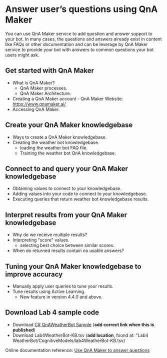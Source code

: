 # Answer user’s questions using QnA Maker
You can use QnA Maker service to add question and answer support to your bot. In many cases, the questions and answers already exist in content like FAQs or other documentation and can be leverage by QnA Maker service to provide your bot with answers to common questions your bot users might ask.

## Get started with QnA Maker
* What is QnA Maker?
  - QnA Maker processes.
  - QnA Maker Architecture.
* Creating a QnA Maker account - QnA Maker Website: https://www.qnamaker.ai/
* Accessing QnA Maker.

## Create your QnA Maker knowledgebase
* Ways to create a QnA Maker knowledgebase.
* Creating the weather bot knowledgebase.
  - loading the weather bot FAQ file.
  - Training the weather bot QnA knowledgebase.

## Connect to and query your QnA Maker knowledgebase
* Obtaining values to connect to your knowledgebase.
* Adding values into your code to connect to your knowledgebase.
* Executing queries that return weather bot knowledgebase results.

## Interpret results from your QnA Maker knowledgebase
* Why do we receive multiple results?
* Interpreting "score" values.
  - selecting best choice between similar scores.
* When do returned results contain no usable answers?

## Tuning your QnA Maker knowledgebase to improve accuracy
* Manually apply user queries to tune your results.
* Tune results using Active Learning.
  - New feature in version 4.4.0 and above.
  
## Download Lab 4 sample code
* Download [C# QnAWeatherBot Sample](https://github.com/Kaiqb/experiment/tree/master/training/Code/Lab4%20QnAWeatherBot) (**add correct link when this is published**)
* Download Lab4WeatherBot-KB.tsv (**add location**, found at: "Lab4 WeatherBot/CognitiveModels/lab4WeatherBot-KB.tsv)

Online documentation reference: [Use QnA Maker to answer questions](https://docs.microsoft.com/en-us/azure/bot-service/bot-builder-howto-qna?view=azure-bot-service-4.0&tabs=cs)

